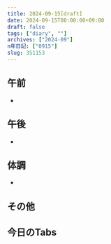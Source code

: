 ```yaml
---
title: 2024-09-15[draft]
date: 2024-09-15T00:00:00+09:00
draft: false
tags: ["diary", ""]
archives: ["2024-09"]
n年日記: ["0915"]
slug: 351153
---
```

## 午前
- 
## 午後
- 
## 体調
- 
## その他
## 今日のTabs